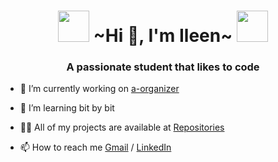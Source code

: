 <h1 align="center"><img src='https://user-images.githubusercontent.com/92292552/150103940-6329a215-8cb7-4285-bcba-aa8710fd8a5a.png' height=50px width=50px/> ~Hi 👋, I'm Ileen~ <img src='https://user-images.githubusercontent.com/92292552/150104012-cdee4595-0508-4384-9f2a-4755b8a19188.png' height=50px width=50px/></h1>
<h3 align="center">A passionate student that likes to code</h3>



- 🔭 I’m currently working on [a-organizer](https://github.com/Triple-3A/a-organizer)

- 🌱 I’m learning bit by bit

- 👨‍💻 All of my projects are available at [Repositories](https://github.com/Ileenfdz?tab=repositories)

- 📫 How to reach me [Gmail](**ileen@gmail.com**) / [LinkedIn](https://www.linkedin.com/in/ileen-garc%C3%ADa-sampedro-fern%C3%A1ndez/)
